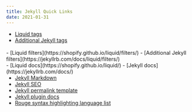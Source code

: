```yaml
---
title: Jekyll Quick Links
date: 2021-01-31
---
```


- [Liquid tags](https://shopify.github.io/liquid/tags/)
- [Additional Jekyll tags](https://jekyllrb.com/docs/liquid/tags/)

<br>
- [Liquid filters](https://shopify.github.io/liquid/filters/)
- [Additional Jekyll filters](https://jekyllrb.com/docs/liquid/filters/)

<br>
- [Liquid docs](https://shopify.github.io/liquid/)
- [Jekyll docs](https://jekyllrb.com/docs/)

- [Jekyll Markdown](https://www.markdownguide.org/tools/jekyll/)
- [Jekyll SEO](https://github.com/jekyll/jekyll-seo-tag/blob/master/docs/usage.md)
- [Jekyll permalink template](https://jekyllrb.com/docs/permalinks/)
- [Jekyll plugin docs](https://jekyllrb.com/docs/plugins/)
- [Rouge syntax highlighting language list](https://github.com/rouge-ruby/rouge/wiki/list-of-supported-languages-and-lexers)

<style>
	main p {margin: 0; font-size: 0.75rem;}
	ul {margin: 0;}
</style>
